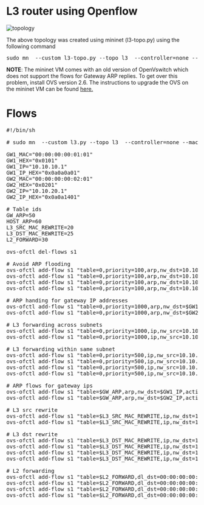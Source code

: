 # L3 router using Openflow
![topology](https://github.com/vishpat/mininet-samples/raw/master/l3-router/topo.png)

The above topology was created using mininet (l3-topo.py) using the following command

<pre>
sudo mn  --custom l3-topo.py --topo l3  --controller=none --mac
</pre>


**NOTE**: The mininet VM comes with an old version of OpenVswitch which does not support the flows for Gateway ARP replies. To get over this problem, install OVS version 2.6. The instructions to upgrade the OVS on the mininet VM can be found [here.](
https://github.com/mininet/mininet/wiki/Installing-new-version-of-Open-vSwitch)

# Flows

<pre>
#!/bin/sh

# sudo mn  --custom l3.py --topo l3  --controller=none --mac

GW1_MAC="00:00:00:00:01:01"
GW1_HEX="0x0101"
GW1_IP="10.10.10.1"
GW1_IP_HEX="0x0a0a0a01"
GW2_MAC="00:00:00:00:02:01"
GW2_HEX="0x0201"
GW2_IP="10.10.20.1"
GW2_IP_HEX="0x0a0a1401"

# Table ids
GW_ARP=50
HOST_ARP=60
L3_SRC_MAC_REWRITE=20
L3_DST_MAC_REWRITE=25
L2_FORWARD=30

ovs-ofctl del-flows s1

# Avoid ARP flooding
ovs-ofctl add-flow s1 "table=0,priority=100,arp,nw_dst=10.10.10.3,actions=output:1"
ovs-ofctl add-flow s1 "table=0,priority=100,arp,nw_dst=10.10.10.4,actions=output:2"
ovs-ofctl add-flow s1 "table=0,priority=100,arp,nw_dst=10.10.10.13,actions=output:3"
ovs-ofctl add-flow s1 "table=0,priority=100,arp,nw_dst=10.10.10.14,actions=output:4"

# ARP handing for gateway IP addresses
ovs-ofctl add-flow s1 "table=0,priority=1000,arp,nw_dst=$GW1_IP,actions=resubmit(,$GW_ARP)"
ovs-ofctl add-flow s1 "table=0,priority=1000,arp,nw_dst=$GW2_IP,actions=resubmit(,$GW_ARP)"

# L3 forwarding across subnets
ovs-ofctl add-flow s1 "table=0,priority=1000,ip,nw_src=10.10.10.1/24,dl_dst=$GW1_MAC,actions=resubmit(,$L3_SRC_MAC_REWRITE)"
ovs-ofctl add-flow s1 "table=0,priority=1000,ip,nw_src=10.10.20.1/24,dl_dst=$GW2_MAC,actions=resubmit(,$L3_SRC_MAC_REWRITE)"

# L3 forwarding within same subnet
ovs-ofctl add-flow s1 "table=0,priority=500,ip,nw_src=10.10.10.1/24,nw_dst=10.10.10.3,actions=output:1"
ovs-ofctl add-flow s1 "table=0,priority=500,ip,nw_src=10.10.10.1/24,nw_dst=10.10.10.4,actions=output:2"
ovs-ofctl add-flow s1 "table=0,priority=500,ip,nw_src=10.10.20.1/24,nw_dst=10.10.20.13,actions=output:3"
ovs-ofctl add-flow s1 "table=0,priority=500,ip,nw_src=10.10.20.1/24,nw_dst=10.10.20.14,actions=output:4"

# ARP flows for gateway ips 
ovs-ofctl add-flow s1 "table=$GW_ARP,arp,nw_dst=$GW1_IP,actions=load:0x2->NXM_OF_ARP_OP[], move:NXM_OF_ETH_SRC[]->NXM_OF_ETH_DST[], mod_dl_src:$GW1_MAC, move:NXM_NX_ARP_SHA[]->NXM_NX_ARP_THA[], move:NXM_OF_ARP_SPA[]->NXM_OF_ARP_TPA[], load:$GW1_HEX->NXM_NX_ARP_SHA[], load:$GW1_IP_HEX->NXM_OF_ARP_SPA[], in_port"
ovs-ofctl add-flow s1 "table=$GW_ARP,arp,nw_dst=$GW2_IP,actions=load:0x2->NXM_OF_ARP_OP[], move:NXM_OF_ETH_SRC[]->NXM_OF_ETH_DST[], mod_dl_src:$GW2_MAC, move:NXM_NX_ARP_SHA[]->NXM_NX_ARP_THA[], move:NXM_OF_ARP_SPA[]->NXM_OF_ARP_TPA[], load:$GW2_HEX->NXM_NX_ARP_SHA[], load:$GW2_IP_HEX->NXM_OF_ARP_SPA[], in_port"

# L3 src rewrite 
ovs-ofctl add-flow s1 "table=$L3_SRC_MAC_REWRITE,ip,nw_dst=10.10.10.1/24,actions=mod_dl_src=$GW1_MAC,dec_ttl,resubmit(,$L3_DST_MAC_REWRITE)"
ovs-ofctl add-flow s1 "table=$L3_SRC_MAC_REWRITE,ip,nw_dst=10.10.20.1/24,actions=mod_dl_src=$GW2_MAC,dec_ttl,resubmit(,$L3_DST_MAC_REWRITE)"

# L3 dst rewrite
ovs-ofctl add-flow s1 "table=$L3_DST_MAC_REWRITE,ip,nw_dst=10.10.10.3,actions=mod_dl_dst=00:00:00:00:00:03,resubmit(,$L2_FORWARD)"
ovs-ofctl add-flow s1 "table=$L3_DST_MAC_REWRITE,ip,nw_dst=10.10.10.4,actions=mod_dl_dst=00:00:00:00:00:04,resubmit(,$L2_FORWARD)"
ovs-ofctl add-flow s1 "table=$L3_DST_MAC_REWRITE,ip,nw_dst=10.10.20.13,actions=mod_dl_dst=00:00:00:00:00:13,resubmit(,$L2_FORWARD)"
ovs-ofctl add-flow s1 "table=$L3_DST_MAC_REWRITE,ip,nw_dst=10.10.20.14,actions=mod_dl_dst=00:00:00:00:00:14,resubmit(,$L2_FORWARD)"

# L2 forwarding
ovs-ofctl add-flow s1 "table=$L2_FORWARD,dl_dst=00:00:00:00:00:03,actions=output:1"
ovs-ofctl add-flow s1 "table=$L2_FORWARD,dl_dst=00:00:00:00:00:04,actions=output:2"
ovs-ofctl add-flow s1 "table=$L2_FORWARD,dl_dst=00:00:00:00:00:13,actions=output:3"
ovs-ofctl add-flow s1 "table=$L2_FORWARD,dl_dst=00:00:00:00:00:14,actions=output:4"

</pre>
